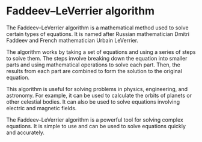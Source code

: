 # Faddeev–LeVerrier algorithm

The Faddeev–LeVerrier algorithm is a mathematical method used to solve certain types of equations. It is named after Russian mathematician Dmitri Faddeev and French mathematician Urbain LeVerrier.

The algorithm works by taking a set of equations and using a series of steps to solve them. The steps involve breaking down the equation into smaller parts and using mathematical operations to solve each part. Then, the results from each part are combined to form the solution to the original equation.

This algorithm is useful for solving problems in physics, engineering, and astronomy. For example, it can be used to calculate the orbits of planets or other celestial bodies. It can also be used to solve equations involving electric and magnetic fields.

The Faddeev–LeVerrier algorithm is a powerful tool for solving complex equations. It is simple to use and can be used to solve equations quickly and accurately.
